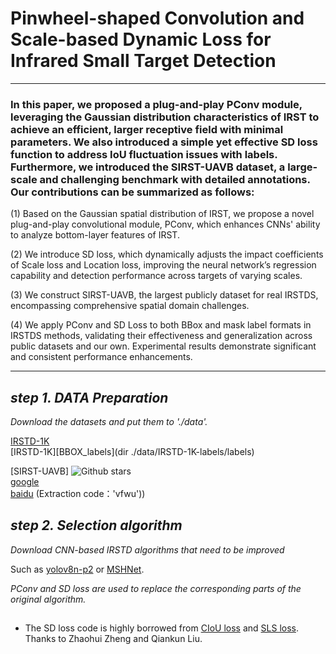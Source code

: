 # **Pinwheel-shaped Convolution and Scale-based Dynamic Loss for Infrared Small Target Detection**
--------

### In this paper, we proposed a plug-and-play PConv module, leveraging the Gaussian distribution characteristics of IRST to achieve an efficient, larger receptive field with minimal parameters. We also introduced a simple yet effective SD loss function to address IoU fluctuation issues with labels. Furthermore, we introduced the SIRST-UAVB dataset, a large-scale and challenging benchmark with detailed annotations. Our contributions can be summarized as follows:

  (1) Based on the Gaussian spatial distribution of IRST, we propose a novel plug-and-play convolutional module, PConv, which enhances CNNs' ability to analyze bottom-layer features of IRST.
  
  (2) We introduce SD loss, which dynamically adjusts the impact coefficients of Scale loss and Location loss, improving the neural network’s regression capability and detection performance across targets of varying scales.
  
  (3) We construct SIRST-UAVB, the largest publicly dataset for real IRSTDS, encompassing comprehensive spatial domain challenges.
  
  (4) We apply PConv and SD Loss to both BBox and mask label formats in IRSTDS methods, validating their effectiveness and generalization across public datasets and our own. Experimental results demonstrate significant and consistent performance enhancements.

--------
## ___step 1.  DATA Preparation___   

  *Download the datasets and put them to './data'.*
  
  [IRSTD-1K](URL 'https://github.com/RuiZhang97/ISNet')  
  [IRSTD-1K][BBOX_labels](dir ./data/IRSTD-1K-labels/labels)  

  [SIRST-UAVB]  ![Github stars](https://img.shields.io/badge/License-MIT-blue)    
  [google](URL 'https://drive.google.com/file/d/1hANdynk5C3fUQ1z2CqLRhAqUAfEsaWq8/view?usp=drive_link')  
  [baidu](URL 'https://pan.baidu.com/s/1j3qjk_EvpkjsArGHXyV0qg?pwd=vfwu')  (Extraction code：'vfwu'))


## ___step 2. Selection algorithm___

  *Download CNN-based IRSTD algorithms that need to be improved*  

  Such as [yolov8n-p2](URL 'https://github.com/ultralytics/ultralytics.git') or [MSHNet](URL 'https://github.com/Lliu666/MSHNet').

  *PConv and SD loss are used to replace the corresponding parts of the original algorithm.*


##
* The SD loss code is highly borrowed from [CIoU loss](https://github.com/Zzh-tju/CIoU) and [SLS loss](URL 'https://github.com/Lliu666/MSHNet'). Thanks to Zhaohui Zheng and Qiankun Liu.
  



    
  
 




